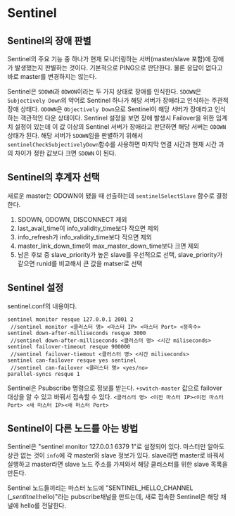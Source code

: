 # Sentinel

## Sentinel의 장애 판별
Sentinel의 주요 기능 중 하나가 현재 모니터링하는 서버(master/slave 포함)에 장애가 발생했는지 판별하는 것이다. 기본적으로 PING으로 판단한다.
물론 응답이 없다고 바로 master를 변경하지는 않는다.

Sentinel은 `SDOWN`과 `ODWON`이라는 두 가지 상태로 장애를 인식한다. `SDOWN`은 `Subjectively Down`의 약어로 Sentinel 하나가 해당 서버가 장애라고
인식하는 주관적 장애 상태다. `ODOWN`은 `Objectively Down`으로 Sentinel이 해당 서버가 장애라고 인식하는 객관적인 다운 상태이다.
Sentinel 설정을 보면 장애 발생시 Failover을 위한 임계치 설정이 있는데 이 값 이상의 Sentinel 서버가 장애라고 판단하면 해당 서버는 `ODOWN`상태가 된다.
해당 서버가 `SDOWN`임을 판별하기 위해서 `sentinelCheckSubjectivelyDown`함수를 사용하면 마지막 연결 시간과 현재 시간 과의 차이가 정한 값보다 크면 `SDOWN`
이 된다. 

## Sentinel의 후계자 선택
새로운 master는 ODOWN이 됐을 때 선출하는데 `sentinelSelectSlave` 함수로 결정한다.

1. SDOWN, ODOWN, DISCONNECT 제외
2. last_avail_time이 info_validity_time보다 작으면 제외
3. info_refresh가 info_validity_time보다 작으면 제외
4. master_link_down_time이 max_master_down_time보다 크면 제외
5. 남은 후보 중 slave_priority가 높은 slave를 우선적으로 선택, slave_priority가 같으면 runid를 비교해서 큰 값을 matser로 선택


## Sentinel 설정
sentinel.conf의 내용이다.
```
sentinel monitor resque 127.0.0.1 2001 2
 //sentinel monitor <클러스터 명> <마스터 IP> <마스터 Port> <정족수>
sentinel down-after-milliseconds resque 3000
 //sentinel down-after-milliseconds <클러스터 명> <시간 miliseconds>
sentinel failover-timeout resque 900000
 //sentinel failover-tiemout <클러스터 명> <시간 miliseconds>
sentinel can-failover resque yes sentinel
 //sentinel can-failover <클러스터 명> <yes/no> 
parallel-syncs resque 1 
```

Sentinel은 Psubscribe 명령으로 정보를 받는다. `+switch-master` 값으로 failover 대상을 알 수 있고 바꿔서 접속할 수 있다.
`<클러스터 명> <이전 마스터 IP><이전 마스터 Port> <새 마스터 IP><새 마스터 Port>`


## Sentinel이 다른 노드를 아는 방법
Sentinel은 "sentinel monitor 127.0.0.1 6379 1"로 설정되어 있다. 마스터만 알아도 상관 없는 것이 `info`에 각 master와 slave 정보가 있다.
slave라면 master로 바꿔서 실행하고 master라면 slave 노드 주소를 가져와서 해당 클러스터를 위한 slave 목록을 만든다.

Sentinel 노드들끼리는 마스터 노드에 "SENTINEL_HELLO_CHANNEL (__sentitnel_:hello)"라는 pubscribe채널을 만드는데, 새로 접속한 Sentinel은 해당 채널에
hello를 전달한다.